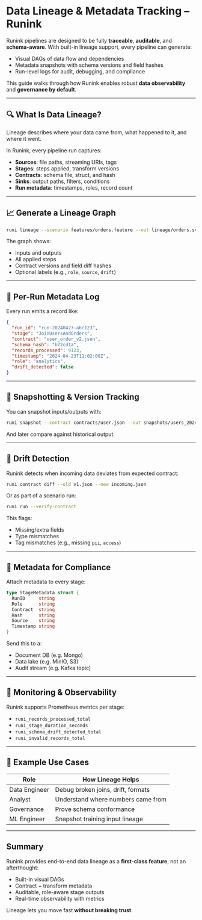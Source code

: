 # Data Lineage & Metadata Tracking – Runink

Runink pipelines are designed to be fully **traceable**, **auditable**, and **schema-aware**. With built-in lineage support, every pipeline can generate:

- Visual DAGs of data flow and dependencies
- Metadata snapshots with schema versions and field hashes
- Run-level logs for audit, debugging, and compliance

This guide walks through how Runink enables robust **data observability** and **governance by default**.

---

## 🔍 What Is Data Lineage?
Lineage describes where your data came from, what happened to it, and where it went.

In Runink, every pipeline run captures:
- **Sources**: file paths, streaming URIs, tags
- **Stages**: steps applied, transform versions
- **Contracts**: schema file, struct, and hash
- **Sinks**: output paths, filters, conditions
- **Run metadata**: timestamps, roles, record count

---

## 📈 Generate a Lineage Graph
```bash
runi lineage --scenario features/orders.feature --out lineage/orders.svg
```

The graph shows:
- Inputs and outputs
- All applied steps
- Contract versions and field diff hashes
- Optional labels (e.g., `role`, `source`, `drift`)

---

## 🧾 Per-Run Metadata Log
Every run emits a record like:
```json
{
  "run_id": "run-20240423-abc123",
  "stage": "JoinUsersAndOrders",
  "contract": "user_order_v2.json",
  "schema_hash": "b72cd1a",
  "records_processed": 9123,
  "timestamp": "2024-04-23T11:02:00Z",
  "role": "analytics",
  "drift_detected": false
}
```

---

## 🧪 Snapshotting & Version Tracking
You can snapshot inputs/outputs with:
```bash
runi snapshot --contract contracts/user.json --out snapshots/users_2024-04-23.json
```
And later compare against historical output.

---

## 🚨 Drift Detection
Runink detects when incoming data deviates from expected contract:
```bash
runi contract diff --old v1.json --new incoming.json
```
Or as part of a scenario run:
```bash
runi run --verify-contract
```
This flags:
- Missing/extra fields
- Type mismatches
- Tag mismatches (e.g., missing `pii`, `access`)

---

## 🔐 Metadata for Compliance
Attach metadata to every stage:
```go
type StageMetadata struct {
  RunID     string
  Role      string
  Contract  string
  Hash      string
  Source    string
  Timestamp string
}
```
Send this to a:
- Document DB (e.g. Mongo)
- Data lake (e.g. MinIO, S3)
- Audit stream (e.g. Kafka topic)

---

## 📡 Monitoring & Observability
Runink supports Prometheus metrics per stage:
- `runi_records_processed_total`
- `runi_stage_duration_seconds`
- `runi_schema_drift_detected_total`
- `runi_invalid_records_total`

---

## 🧠 Example Use Cases
| Role         | How Lineage Helps                  |
|--------------|------------------------------------|
| Data Engineer| Debug broken joins, drift, formats |
| Analyst      | Understand where numbers came from |
| Governance   | Prove schema conformance           |
| ML Engineer  | Snapshot training input lineage    |

---

## Summary
Runink provides end-to-end data lineage as a **first-class feature**, not an afterthought:
- Built-in visual DAGs
- Contract + transform metadata
- Auditable, role-aware stage outputs
- Real-time observability with metrics

Lineage lets you move fast **without breaking trust**.
